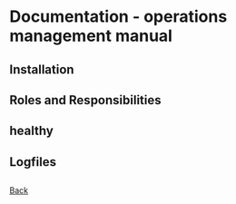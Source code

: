 
# Documentation - operations management manual


## Installation 
## Roles and Responsibilities
## healthy
## Logfiles
## 

[Back](index.md)